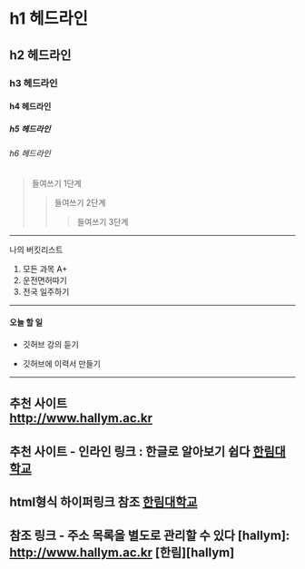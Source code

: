 # h1 헤드라인
## h2 헤드라인
### h3 헤드라인
#### h4 헤드라인
##### h5 헤드라인
###### h6 헤드라인

> 들여쓰기 1단계
>> 들여쓰기 2단계
>>> 들여쓰기 3단계
-------------------------
나의 버킷리스트
1. 모든 과목 A+
2. 운전면허따기
3. 전국 일주하기
************************
#### 오늘 할 일
* 깃허브 강의 듣기
+ 깃허브에 이력서 만들기
------------------------
추천 사이트  
http://www.hallym.ac.kr
------------------------
추천 사이트  - 인라인 링크 : 한글로 알아보기 쉽다
[한림대학교](http://www.hallym.ac.kr)
---------------------------
html형식 하이퍼링크 참조
<a href =http://www.hallym.ac.kr>한림대학교</a>
-------------------------
참조 링크 - 주소 목록을 별도로 관리할 수 있다
[hallym]: http://www.hallym.ac.kr
[한림][hallym]
------------------------

